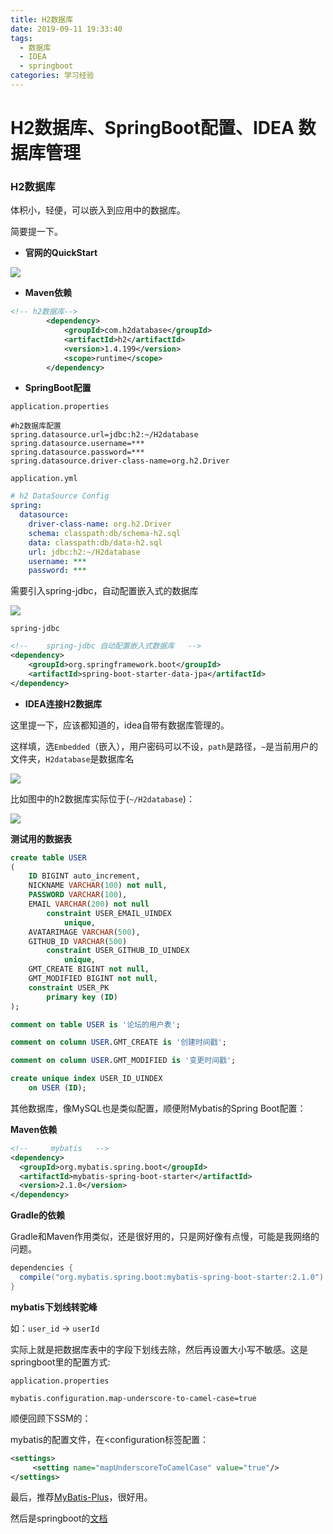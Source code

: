 ```yaml
---
title: H2数据库
date: 2019-09-11 19:33:40
tags:
  - 数据库
  - IDEA
  - springboot
categories: 学习经验
---
```


# H2数据库、SpringBoot配置、IDEA 数据库管理

### H2数据库

体积小，轻便，可以嵌入到应用中的数据库。

<!-- more -->

简要提一下。

- **官网的QuickStart**

![](C:\Users\Administrator\AppData\Roaming\Typora\typora-user-images\1568201857897.png)

- **Maven依赖**

```xml
<!-- h2数据库-->
        <dependency>
            <groupId>com.h2database</groupId>
            <artifactId>h2</artifactId>
            <version>1.4.199</version>
            <scope>runtime</scope>
        </dependency>
```

- **SpringBoot配置**

`application.properties`

```properties
#h2数据库配置
spring.datasource.url=jdbc:h2:~/H2database
spring.datasource.username=***
spring.datasource.password=***
spring.datasource.driver-class-name=org.h2.Driver
```

`application.yml`

```yml
# h2 DataSource Config
spring:
  datasource:
    driver-class-name: org.h2.Driver
    schema: classpath:db/schema-h2.sql
    data: classpath:db/data-h2.sql
    url: jdbc:h2:~/H2database
    username: ***
    password: ***
```

需要引入spring-jdbc，自动配置嵌入式的数据库

![](https://file.moetu.org/images/2019/09/11/057ba19cd232113ed9d0598dd0d565f7083fc45e458c2b77.png)

`spring-jdbc`

```xml
<!--    spring-jdbc 自动配置嵌入式数据库   -->
<dependency>
	<groupId>org.springframework.boot</groupId>
	<artifactId>spring-boot-starter-data-jpa</artifactId>
</dependency>
```

- **IDEA连接H2数据库**

这里提一下，应该都知道的，idea自带有数据库管理的。

这样填，选`Embedded`（嵌入），用户密码可以不设，`path`是路径，`~`是当前用户的文件夹，`H2database`是数据库名

![](https://file.moetu.org/images/2019/09/11/14f45a73e95dae653771900217fbd3fbf28c1ea9a39d6b32.png)

比如图中的h2数据库实际位于(`~/H2database`)：

![](https://file.moetu.org/images/2019/09/11/a1a17e17526e02437dc507a509ac7358defe666098409f86.png)

**测试用的数据表**

```sql
create table USER
(
	ID BIGINT auto_increment,
	NICKNAME VARCHAR(100) not null,
	PASSWORD VARCHAR(100),
	EMAIL VARCHAR(200) not null
		constraint USER_EMAIL_UINDEX
			unique,
	AVATARIMAGE VARCHAR(500),
	GITHUB_ID VARCHAR(500)
		constraint USER_GITHUB_ID_UINDEX
			unique,
	GMT_CREATE BIGINT not null,
	GMT_MODIFIED BIGINT not null,
	constraint USER_PK
		primary key (ID)
);

comment on table USER is '论坛的用户表';

comment on column USER.GMT_CREATE is '创建时间戳';

comment on column USER.GMT_MODIFIED is '变更时间戳';

create unique index USER_ID_UINDEX
	on USER (ID);
```

其他数据库，像MySQL也是类似配置，顺便附Mybatis的Spring Boot配置：

**Maven依赖**

```xml
<!--     mybatis   -->
<dependency>
  <groupId>org.mybatis.spring.boot</groupId>
  <artifactId>mybatis-spring-boot-starter</artifactId>
  <version>2.1.0</version>
</dependency>
```

**Gradle的依赖**

Gradle和Maven作用类似，还是很好用的，只是网好像有点慢，可能是我网络的问题。

```gradle
dependencies {
  compile("org.mybatis.spring.boot:mybatis-spring-boot-starter:2.1.0")
}
```

**mybatis下划线转驼峰**

如：`user_id` -> `userId`

实际上就是把数据库表中的字段下划线去除，然后再设置大小写不敏感。这是springboot里的配置方式:

`application.properties`

```properties
mybatis.configuration.map-underscore-to-camel-case=true
```

顺便回顾下SSM的：

mybatis的配置文件，在<configuration标签配置：

```xml
<settings>
     <setting name="mapUnderscoreToCamelCase" value="true"/>
</settings>
```

最后，推荐[MyBatis-Plus](https://mp.baomidou.com/)，很好用。

然后是springboot的[文档](https://docs.spring.io/spring-boot/docs/2.0.0.RC1/reference/htmlsingle/#boot-features-embedded-database-support)
